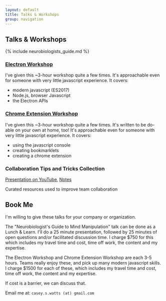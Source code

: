 ```yaml
---
layout: default
title: Talks & Workshops
group: navigation
---
```


## Talks & Workshops

{% include neurobiologists_guide.md %}

### [Electron Workshop](learnshinythings.com/electron)

I've given this ~3-hour workshop quite a few times. It's approachable even for someone with very little javascript experience. It covers:

- modern javascript (ES2017)
- Node.js, browser Javascript
- the Electron APIs

### [Chrome Extension Workshop](http://caseywatts.com/chromeextensionworkshop)
I've given this ~3-hour workshop quite a few times. It's written to be do-able on your own at home, too! It's approachable even for someone with very little javascript experience. It covers:

- using the javascript console
- creating bookmarklets
- creating a chrome extension

### Collaboration Tips and Tricks Collection
[Presentation on YouTube](https://www.youtube.com/watch?v=JKZ_CHSO7rs), [Notes](http://tinyurl.com/caseycollaborationtools)

Curated resources used to improve team collaboration

## Book Me

I'm willing to give these talks for your company or organization.

The "Neurobiologist's Guide to Mind Manipulation" talk can be done as a Lunch & Learn. I'll do a 25 minute presentation, followed by 25 minutes of open questions and/or facilitated discussion time. I charge $750 for this which includes my travel time and cost, time off work, the content and my expertise.

The Electron Workshop and Chrome Extension Workshop are each 3-5 hours. Teams really enjoy these, and pick up many modern javascript skills. I charge $1500 for each of these, which includes my travel time and cost, time off work, the content and my expertise.

If cost is a barrier, we can discuss that.

Email me at: `casey.s.watts (at) gmail.com`
